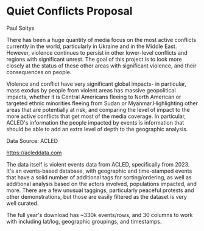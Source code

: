 # Quiet Conflicts Proposal

Paul Soltys

There has been a huge quantity of media focus on the most active conflicts currently in the world, particularly in Ukraine and in the Middle East. However, violence continues to persist in other lower-level conflicts and regions with significant unrest. The goal of this project is to look more closely at the status of these other areas with significant violence, and their consequences on people.

Violence and conflict have very significant global impacts- in particular, mass exodus by people from violent areas has massive geopolitical impacts, whether it is Central Americans fleeing to North American or targeted ethnic minorities fleeing from Sudan or Myanmar.Highlighting other areas that are potentially at risk, and comparing the level of impact to the more active conflicts that get most of the media coverage. In particular, ACLED's information the people impacted by events is information that should be able to add an extra level of depth to the geographic analysis.

Data Source: ACLED

https://acleddata.com

The data itself is violent events data from ACLED, specifically from 2023. It's an events-based database, with geographic and time-stamped events that have a solid number of additional tags for sorting/ordering, as well as additional analysis based on the actors involved, populations impacted, and more. There are a few unusual taggings, particularly peaceful protests and other demonstrations, but those are easily filtered as the dataset is very well curated.

The full year's download has ~330k events/rows, and 30 columns to work with including lat/log, geographic groupings, and timestamps.